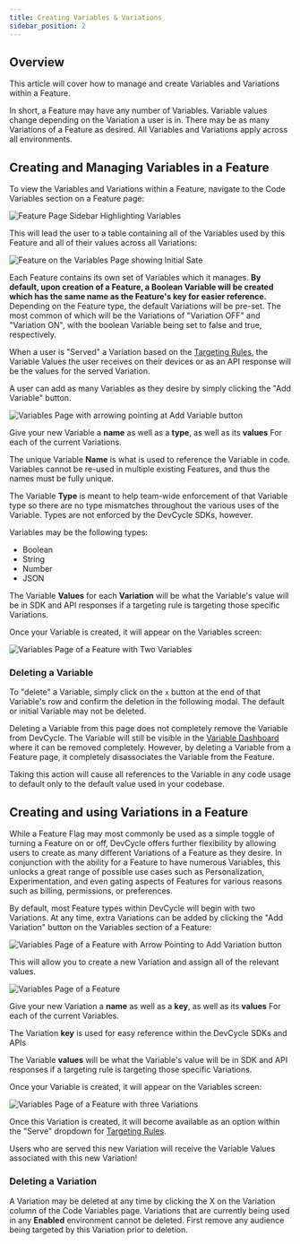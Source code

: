 ```yaml
---
title: Creating Variables & Variations
sidebar_position: 2
---
```


## Overview 

This article will cover how to manage and create Variables and Variations within a Feature. 

In short, a Feature may have any number of Variables. Variable values change depending on the Variation a user is in. There may be as many Variations of a Feature as desired. All Variables and Variations apply across all environments. 

## Creating and Managing Variables in a Feature

To view the Variables and Variations within a Feature, navigate to the Code Variables section on a Feature page:

![Feature Page Sidebar Highlighting Variables](/march-2022-variables-sidebar.png)

This will lead the user to a table containing all of the Variables used by this Feature and all of their values across all Variations:

![Feature on the Variables Page showing Initial Sate](/december_2021_variables-fancy.png)

Each Feature contains its own set of Variables which it manages. **By default, upon creation of a Feature, a Boolean Variable will be created which has the same name as the Feature's key for easier reference.** Depending on the Feature type, the default Variations will be pre-set. The most common of which will be the Variations of "Variation OFF" and "Variation ON", with the boolean Variable being set to false and true, respectively.

When a user is "Served" a Variation based on the [Targeting Rules](/docs/home/feature-management/features-and-variables/targeting-users), the Variable Values the user receives on their devices or as an API response will be the values for the served Variation. 

A user can add as many Variables as they desire by simply clicking the "Add Variable" button. 

![Variables Page with arrowing pointing at Add Variable button](/december_2021_variable-add.png)

Give your new Variable a **name** as well as a **type**, as well as its **values** For each of the current Variations.

The unique Variable **Name** is what is used to reference the Variable in code. Variables cannot be re-used in multiple existing Features, and thus the names must be fully unique.

The Variable **Type** is meant to help team-wide enforcement of that Variable type so there are no type mismatches throughout the various uses of the Variable. Types are not enforced by the DevCycle SDKs, however.

Variables may be the following types:

* Boolean
* String
* Number
* JSON

The Variable **Values** for each **Variation** will be what the Variable's value will be in SDK and API responses if a targeting rule is targeting those specific Variations. 

Once your Variable is created, it will appear on the Variables screen:

![Variables Page of a Feature with Two Variables](/december_2021_two-variables.png)

### Deleting a Variable

To "delete" a Variable, simply click on the `x` button at the end of that Variable's row and confirm the deletion in the following modal. The default or initial Variable may not be deleted. 

Deleting a Variable from this page does not completely remove the Variable from DevCycle. The Variable will still be visible in the [Variable Dashboard](/docs/home/feature-management/organizing-your-flags-and-variables/variable-dashboard) where it can be removed completely. However, by deleting a Variable from a Feature page, it completely disassociates the Variable from the Feature. 

Taking this action will cause all references to the Variable in any code usage to default only to the default value used in your codebase.

## Creating and using Variations in a Feature

While a Feature Flag may most commonly be used as a simple toggle of turning a Feature on or off, DevCycle offers further flexibility by allowing users to create as many different Variations of a Feature as they desire. In conjunction with the ability for a Feature to have numerous Variables, this unlocks a great range of possible use cases such as Personalization, Experimentation, and even gating aspects of Features for various reasons such as billing, permissions, or preferences.

By default, most Feature types within DevCycle will begin with two Variations. At any time, extra Variations can be added by clicking the "Add Variation" button on the Variables section of a Feature:

![Variables Page of a Feature with Arrow Pointing to Add Variation button](/december_2021_add-variation.png)

This will allow you to create a new Variation and assign all of the relevant values. 

![Variables Page of a Feature](/december_2021_new-variation.png)

Give your new Variation a **name** as well as a **key**, as well as its **values** For each of the current Variables.

The Variation **key** is used for easy reference within the DevCycle SDKs and APIs 

The Variable **values** will be what the Variable's value will be in SDK and API responses if a targeting rule is targeting those specific Variations. 

Once your Variable is created, it will appear on the Variables screen:

![Variables Page of a Feature with three Variations](/december_2021_three-variations.png)

Once this Variation is created, it will become available as an option within the "Serve" dropdown for [Targeting Rules](/docs/home/feature-management/features-and-variables/targeting-users).

Users who are served this new Variation will receive the Variable Values associated with this new Variation!

### Deleting a Variation

A Variation may be deleted at any time by clicking the X on the Variation column of the Code Variables page. Variations that are currently being used in any **Enabled** environment cannot be deleted. First remove any audience being targeted by this Variation prior to deletion.


